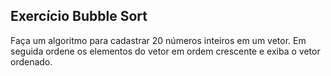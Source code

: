 ## Exercício Bubble Sort
Faça um algoritmo para cadastrar 20 números inteiros em um vetor. Em seguida ordene os elementos do vetor em ordem crescente e exiba o vetor ordenado.
